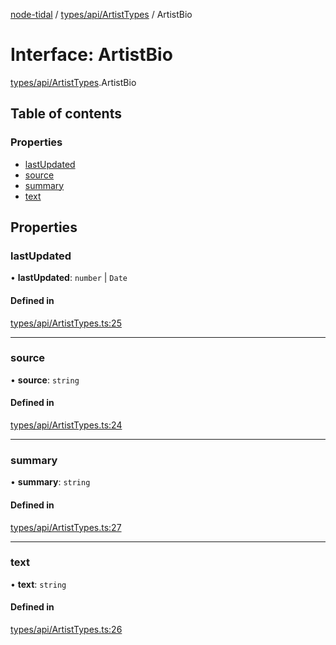 [node-tidal](../README.md) / [types/api/ArtistTypes](../modules/types_api_ArtistTypes.md) / ArtistBio

# Interface: ArtistBio

[types/api/ArtistTypes](../modules/types_api_ArtistTypes.md).ArtistBio

## Table of contents

### Properties

- [lastUpdated](types_api_ArtistTypes.ArtistBio.md#lastupdated)
- [source](types_api_ArtistTypes.ArtistBio.md#source)
- [summary](types_api_ArtistTypes.ArtistBio.md#summary)
- [text](types_api_ArtistTypes.ArtistBio.md#text)

## Properties

### lastUpdated

• **lastUpdated**: `number` \| `Date`

#### Defined in

[types/api/ArtistTypes.ts:25](https://github.com/Mawco/node-tidal/blob/7587986/src/types/api/ArtistTypes.ts#L25)

___

### source

• **source**: `string`

#### Defined in

[types/api/ArtistTypes.ts:24](https://github.com/Mawco/node-tidal/blob/7587986/src/types/api/ArtistTypes.ts#L24)

___

### summary

• **summary**: `string`

#### Defined in

[types/api/ArtistTypes.ts:27](https://github.com/Mawco/node-tidal/blob/7587986/src/types/api/ArtistTypes.ts#L27)

___

### text

• **text**: `string`

#### Defined in

[types/api/ArtistTypes.ts:26](https://github.com/Mawco/node-tidal/blob/7587986/src/types/api/ArtistTypes.ts#L26)
